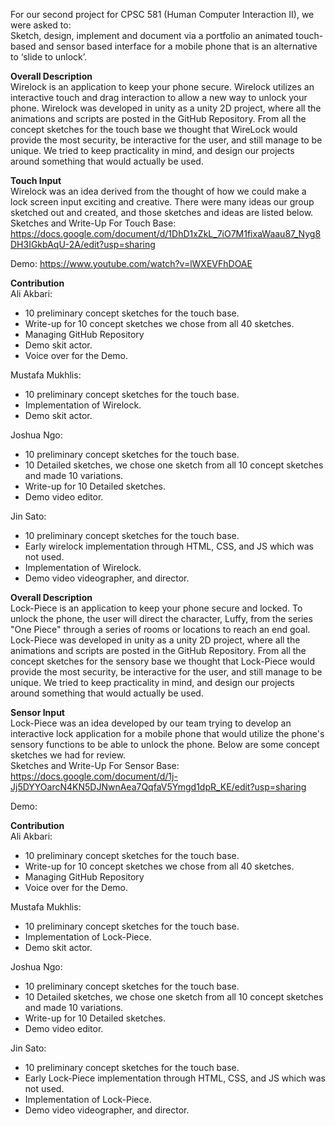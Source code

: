 For our second project for CPSC 581 (Human Computer Interaction II), we were asked to:  
Sketch, design, implement and document via a portfolio an animated touch-based and sensor based interface for a mobile phone that is an alternative to ‘slide to unlock’.  

**Overall Description**    
Wirelock is an application to keep your phone secure. Wirelock utilizes an interactive touch and drag interaction to allow a new way to unlock your phone. Wirelock was developed in unity as a unity 2D project, where all the animations and scripts are posted in the GitHub Repository. From all the concept sketches for the touch base we thought that WireLock would provide the most security, be interactive for the user, and still manage to be unique. We tried to keep practicality in mind, and design our projects around something that would actually be used.  

**Touch Input**  
Wirelock was an idea derived from the thought of how we could make a lock screen input exciting and creative. There were many ideas our group sketched out and created, and those sketches and ideas are listed below.  
Sketches and Write-Up For Touch Base: https://docs.google.com/document/d/1DhD1xZkL_7iO7M1fixaWaau87_Nyg8DH3IGkbAqU-2A/edit?usp=sharing  

Demo: https://www.youtube.com/watch?v=lWXEVFhDOAE    

**Contribution**   
Ali Akbari: 
- 10 preliminary concept sketches for the touch base.  
- Write-up for 10 concept sketches we chose from all 40 sketches.  
- Managing GitHub Repository  
- Demo skit actor.
- Voice over for the Demo.

Mustafa Mukhlis:  
- 10 preliminary concept sketches for the touch base.  
- Implementation of Wirelock. 
- Demo skit actor. 

Joshua Ngo:   
- 10 preliminary concept sketches for the touch base.  
- 10 Detailed sketches, we chose one sketch from all 10 concept sketches and made 10 variations. 
- Write-up for 10 Detailed sketches.
- Demo video editor.

Jin Sato:   
- 10 preliminary concept sketches for the touch base.  
- Early wirelock implementation through HTML, CSS, and JS which was not used.
- Implementation of Wirelock.  
- Demo video videographer, and director.

**Overall Description**  
Lock-Piece is an application to keep your phone secure and locked. To unlock the phone, the user will direct the character, Luffy, from the series "One Piece" through a series of rooms or locations to reach an end goal. Lock-Piece was developed in unity as a unity 2D project, where all the animations and scripts are posted in the GitHub Repository. From all the concept sketches for the sensory base we thought that Lock-Piece would provide the most security, be interactive for the user, and still manage to be unique. We tried to keep practicality in mind, and design our projects around something that would actually be used.  


**Sensor Input**  
Lock-Piece was an idea developed by our team trying to develop an interactive lock application for a mobile phone that would utilize the phone's sensory functions to be able to unlock the phone. Below are some concept sketches we had for review.  
Sketches and Write-Up For Sensor Base: https://docs.google.com/document/d/1j-Jj5DYYOarcN4KN5DJNwnAea7QqfaV5Ymgd1dpR_KE/edit?usp=sharing   

Demo:   

**Contribution**   
Ali Akbari: 
- 10 preliminary concept sketches for the touch base.  
- Write-up for 10 concept sketches we chose from all 40 sketches.  
- Managing GitHub Repository    
- Voice over for the Demo.

Mustafa Mukhlis:  
- 10 preliminary concept sketches for the touch base.  
- Implementation of Lock-Piece. 
- Demo skit actor. 

Joshua Ngo:   
- 10 preliminary concept sketches for the touch base.  
- 10 Detailed sketches, we chose one sketch from all 10 concept sketches and made 10 variations.  
- Write-up for 10 Detailed sketches.
- Demo video editor.

Jin Sato:   
- 10 preliminary concept sketches for the touch base.  
- Early Lock-Piece implementation through HTML, CSS, and JS which was not used.
- Implementation of Lock-Piece.  
- Demo video videographer, and director.

 

